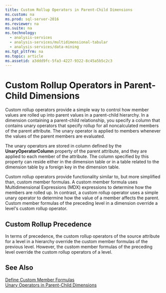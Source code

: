 ```yaml
---
title: Custom Rollup Operators in Parent-Child Dimensions
ms.custom: na
ms.prod: sql-server-2016
ms.reviewer: na
ms.suite: na
ms.technology: 
  - analysis-services
  - analysis-services/multidimensional-tabular
  - analysis-services/data-mining
ms.tgt_pltfrm: na
ms.topic: article
ms.assetid: a3ddd9fc-5fa3-4227-9322-8c45a5b5c2c3
---
```

# Custom Rollup Operators in Parent-Child Dimensions
  Custom rollup operators provide a simple way to control how member values are rolled up into parent values in a parent-child hierarchy. In a dimension containing a parent-child relationship, you specify a column that contains unary operators that specify rollup for all noncalculated members of the parent attribute. The unary operator is applied to members whenever the values of the parent members are evaluated.  
  
 The unary operators are stored in column defined by the **UnaryOperatorColumn** property of the parent attribute, and they are applied to each member of the attribute. The column specified by this property can reside either in the dimension table or in a table related to the dimension table by a foreign key in the dimension table.  
  
 Custom rollup operators provide functionality similar to, but more simplified than, custom member formulas. A custom member formula uses Multidimensional Expressions (MDX) expressions to determine how the members are rolled up. In contrast, a custom rollup operator uses a simple unary operator to determine how the value of a member affects the parent. Custom member formulas of the preceding level in a dimension override a level's custom rollup operator.  
  
## Custom Rollup Precedence  
 In terms of precedence, the custom rollup operators of the source attribute for a level in a hierarchy override the custom member formulas of the previous level. However, the custom member formulas of the preceding level override the custom rollup operators of a level.  
  
## See Also  
 [Define Custom Member Formulas](../../Topics/TopicNameNotContainA/Define-Custom-Member-Formulas.md)   
 [Unary Operators in Parent-Child Dimensions](../../Topics/TopicNameNotContainA/Unary-Operators-in-Parent-Child-Dimensions.md)  
  
  